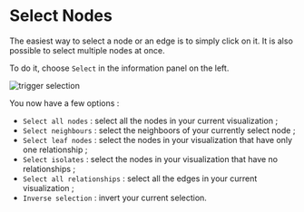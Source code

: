 # Select Nodes

The easiest way to select a node or an edge is to simply click on it. It is also possible to select multiple nodes at once.

To do it, choose ```Select``` in the information panel on the left.

![trigger selection](https://dl.dropboxusercontent.com/s/i9ao2goiyn6ikor/64.png?dl=0)

You now have a few options :

* ```Select all nodes``` : select all the nodes in your current visualization ;
* ```Select neighbours``` : select the neighboors of your currently select node ;
* ```Select leaf nodes``` : select the nodes in your visualization that have only one relationship ;
* ```Select isolates``` : select the nodes in your visualization that have no relationships ;
* ```Select all relationships``` : select all the edges in your current visualization ;
* ```Inverse selection``` : invert your current selection.

